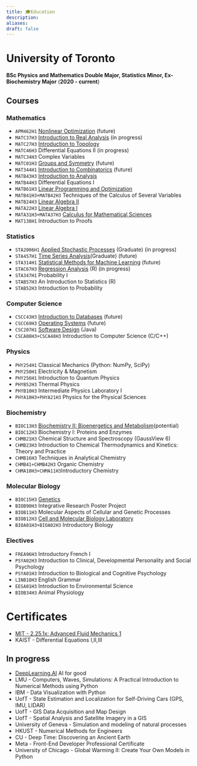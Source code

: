 ```yaml
---
title: 🎓Education
description: 
aliases: 
draft: false
---
```

# University of Toronto 
**BSc Physics and Mathematics Double Major, Statistics Minor, Ex-Biochemistry Major** 
(**2020 - current**)

## Courses 
### Mathematics 
- `APM462H1` [Nonlinear Optimization](https://artsci.calendar.utoronto.ca/course/apm462h1) (future)
- `MATC37H3` [Introduction to Real Analysis](https://utsc.calendar.utoronto.ca/course/matc37h3) (in progress)
- `MATC27H3` [Introduction to Topology](https://utsc.calendar.utoronto.ca/course/matc27h3)
- `MATC46H3` Differential Equations II (in progress)
- `MATC34H3` Complex Variables
- `MATC01H3` [Groups and Symmetry](https://utsc.calendar.utoronto.ca/course/matc01h3) (future)
- `MAT344H1` [Introduction to Combinatorics](https://artsci.calendar.utoronto.ca/course/mat344h1) (future)
- `MATB43H3` [Introduction to Analysis](https://utsc.calendar.utoronto.ca/course/matb43h3)
- `MATB44H3` Differential Equations I
- `MATB61H3` [Linear Programming and Optimization](https://utsc.calendar.utoronto.ca/course/matb61h3)
- `MATB41H3+MATB42H3` Techniques of the Calculus of Several Variables 
- `MATB24H3` [Linear Algebra II](https://utsc.calendar.utoronto.ca/course/matb24h3)
- `MATA22H3` [Linear Algebra I](https://utsc.calendar.utoronto.ca/course/mata22h3)
- `MATA31H3+MATA37H3` [Calculus for Mathematical Sciences](https://utsc.calendar.utoronto.ca/course/mata37h3)
- `MAT138H1` Introduction to Proofs
### Statistics 
- `STA2006H1` [Applied Stochastic Processes](https://www.statistics.utoronto.ca/graduate/graduate-course-descriptions/) (Graduate) (in progress)
- `STA457H1` [Time Series Analysis](https://artsci.calendar.utoronto.ca/course/sta457h1)(Graduate) (future)
- `STA314H1` [Statistical Methods for Machine Learning](https://artsci.calendar.utoronto.ca/course/sta314h1) (future)
- `STAC67H3` [Regression Analysis](https://utsc.calendar.utoronto.ca/course/stac67h3) (R) (in progress)
- `STA347H1` Probability I
- `STAB57H3` An Introduction to Statistics (R)
- `STAB52H3` Introduction to Probability
### Computer Science 
- `CSCC43H3` [Introduction to Databases](https://utsc.calendar.utoronto.ca/course/cscc43h3) (future)
- `CSCC69H3` [Operating Systems](https://utsc.calendar.utoronto.ca/course/cscc69h3) (future)
- `CSC207H1` [Software Design](https://artsci.calendar.utoronto.ca/course/csc207h1) (Java)
- `CSCA08H3+CSCA48H3` Introduction to Computer Science (C/C++)
### Physics 
- `PHY254H1` Classical Mechanics (Python: NumPy, SciPy)
- `PHY250H1` Electricity & Magnetism
- `PHY256H1` Introduction to Quantum Physics
- `PHYB52H3` Thermal Physics
- `PHYB10H3` Intermediate Physics Laboratory I
- `PHYA10H3+PHYA21H3` Physics for the Physical Sciences
### Biochemistry 
- `BIOC13H3` [Biochemistry II: Bioenergetics and Metabolism](https://utsc.calendar.utoronto.ca/course/bioc13h3)(potential)
- `BIOC12H3` Biochemistry I: Proteins and Enzymes
- `CHMB21H3` Chemical Structure and Spectroscopy (GaussView 6)
- `CHMB23H3` Introduction to Chemical Thermodynamics and Kinetics: Theory and Practice
- `CHMB16H3` Techniques in Analytical Chemistry
- `CHMB41+CHMB42H3` Organic Chemistry 
- `CHMA10H3+CHMA11H3`Introductory Chemistry
### Molecular Biology 
- `BIOC15H3` [Genetics](https://utsc.calendar.utoronto.ca/course/bioc15h3)
- `BIOB90H3` Integrative Research Poster Project
- `BIOB11H3` Molecular Aspects of Cellular and Genetic Processes
- `BIOB12H3` [Cell and Molecular Biology Laboratory](https://utsc.calendar.utoronto.ca/course/biob12h3)
- `BIOA01H3+BIOA02H3` Introductory Biology
### Electives
- `FREA96H3` Introductory French I
- `PSYA02H3` Introduction to Clinical, Developmental Personality and Social Psychology
- `PSYA01H3` Introduction to Biological and Cognitive Psychology
- `LINB18H3` English Grammar
- `EESA01H3` Introduction to Environmental Science
- `BIOB34H3` Animal Physiology
# Certificates
- [MIT - 2.25.1x: Advanced Fluid Mechanics 1](https://courses.edx.org/certificates/2a83e4a4cc9c4dc18e6c5fae2766a912)
- KAIST - Differential Equations I,II,III
## In progress
- [DeepLearning.AI](http://deeplearning.ai/) AI for good
- LMU - Computers, Waves, Simulations: A Practical Introduction to Numerical Methods using Python
- IBM - Data Visualization with Python
- UofT - State Estimation and Localization for Self-Driving Cars (GPS, IMU, LIDAR)
- UofT - GIS Data Acquisition and Map Design
- UofT - Spatial Analysis and Satellite Imagery in a GIS
- University of Geneva - Simulation and modeling of natural processes
- HKUST - Numerical Methods for Engineers
- CU - Deep Time: Discovering an Ancient Earth
- Meta - Front-End Developer Professional Certificate
- University of Chicago - Global Warming II: Create Your Own Models in Python



